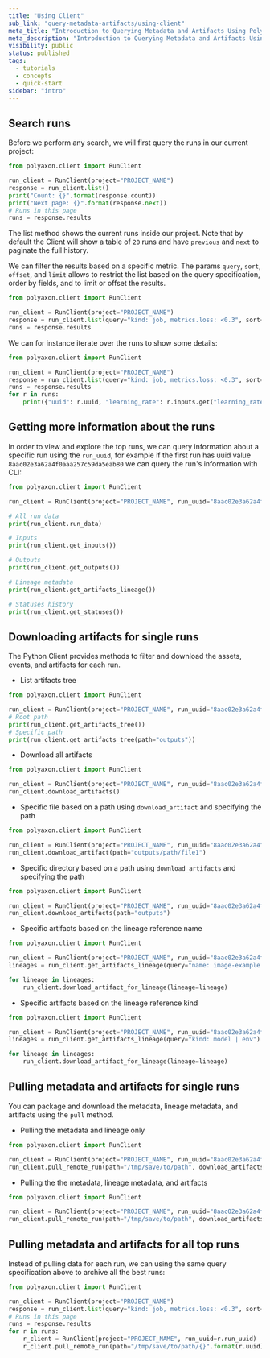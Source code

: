 ```yaml
---
title: "Using Client"
sub_link: "query-metadata-artifacts/using-client"
meta_title: "Introduction to Querying Metadata and Artifacts Using Polyaxon Client - Polyaxon quick start tutorial - Core Concepts"
meta_description: "Introduction to Querying Metadata and Artifacts Using Polyaxon Client - Become familiar with the ecosystem of Polyaxon tools with a top-level overview and useful links to get you started."
visibility: public
status: published
tags:
  - tutorials
  - concepts
  - quick-start
sidebar: "intro"
---
```


## Search runs

Before we perform any search, we will first query the runs in our current project:

```python
from polyaxon.client import RunClient

run_client = RunClient(project="PROJECT_NAME")
response = run_client.list()
print("Count: {}".format(response.count))
print("Next page: {}".format(response.next))
# Runs in this page
runs = response.results
```

The list method shows the current runs inside our project. 
Note that by default the Client will show a table of `20` runs and have `previous` and `next` to paginate the full history.

We can filter the results based on a specific metric. 
The params `query`, `sort`, `offset`, and `limit` allows to restrict the list based on the query specification, order by fields, and to limit or offset the results.

```python
from polyaxon.client import RunClient

run_client = RunClient(project="PROJECT_NAME")
response = run_client.list(query="kind: job, metrics.loss: <0.3", sort="-metrics.loss", limit=3)
runs = response.results
``` 

We can for instance iterate over the runs to show some details:

```python
from polyaxon.client import RunClient

run_client = RunClient(project="PROJECT_NAME")
response = run_client.list(query="kind: job, metrics.loss: <0.3", sort="-metrics.loss", limit=3)
runs = response.results
for r in runs:
    print({"uuid": r.uuid, "learning_rate": r.inputs.get("learning_rate"), "loss": r.outputs.get("loss"), "accuracy": r.outputs.get("accuracy")})
```

## Getting more information about the runs 

In order to view and explore the top runs, we can query information about a specific run using the `run_uuid`, 
for example if the first run has uuid value `8aac02e3a62a4f0aaa257c59da5eab80` we can query the run's information with CLI:

```python
from polyaxon.client import RunClient

run_client = RunClient(project="PROJECT_NAME", run_uuid="8aac02e3a62a4f0aaa257c59da5eab80")

# All run data
print(run_client.run_data)

# Inputs
print(run_client.get_inputs())

# Outputs
print(run_client.get_outputs())

# Lineage metadata
print(run_client.get_artifacts_lineage())

# Statuses history
print(run_client.get_statuses())
```

## Downloading artifacts for single runs

The Python Client provides methods to filter and download the assets, events, and artifacts for each run. 

 * List artifacts tree

```python
from polyaxon.client import RunClient

run_client = RunClient(project="PROJECT_NAME", run_uuid="8aac02e3a62a4f0aaa257c59da5eab80")
# Root path
print(run_client.get_artifacts_tree())
# Specific path
print(run_client.get_artifacts_tree(path="outputs"))
```
 
 * Download all artifacts

```python
from polyaxon.client import RunClient

run_client = RunClient(project="PROJECT_NAME", run_uuid="8aac02e3a62a4f0aaa257c59da5eab80")
run_client.download_artifacts()
```
  
 * Specific file based on a path using `download_artifact` and specifying the path

```python
from polyaxon.client import RunClient

run_client = RunClient(project="PROJECT_NAME", run_uuid="8aac02e3a62a4f0aaa257c59da5eab80")
run_client.download_artifact(path="outputs/path/file1")
```

 * Specific directory based on a path using `download_artifacts`  and specifying the path

```python
from polyaxon.client import RunClient

run_client = RunClient(project="PROJECT_NAME", run_uuid="8aac02e3a62a4f0aaa257c59da5eab80")
run_client.download_artifacts(path="outputs")
```

 * Specific artifacts based on the lineage reference name 
 
```python
from polyaxon.client import RunClient

run_client = RunClient(project="PROJECT_NAME", run_uuid="8aac02e3a62a4f0aaa257c59da5eab80")
lineages = run_client.get_artifacts_lineage(query="name: image-example | debug-csv-file").results

for lineage in lineages:
    run_client.download_artifact_for_lineage(lineage=lineage)
```

* Specific artifacts based on the lineage reference kind
 
```python
from polyaxon.client import RunClient

run_client = RunClient(project="PROJECT_NAME", run_uuid="8aac02e3a62a4f0aaa257c59da5eab80")
lineages = run_client.get_artifacts_lineage(query="kind: model | env").results

for lineage in lineages:
    run_client.download_artifact_for_lineage(lineage=lineage)
```

## Pulling metadata and artifacts for single runs

You can package and download the metadata, lineage metadata, and artifacts using the `pull` method.

 * Pulling the metadata and lineage only

```python
from polyaxon.client import RunClient

run_client = RunClient(project="PROJECT_NAME", run_uuid="8aac02e3a62a4f0aaa257c59da5eab80")
run_client.pull_remote_run(path="/tmp/save/to/path", download_artifacts=False)
```

 * Pulling the the metadata, lineage metadata, and artifacts

```python
from polyaxon.client import RunClient

run_client = RunClient(project="PROJECT_NAME", run_uuid="8aac02e3a62a4f0aaa257c59da5eab80")
run_client.pull_remote_run(path="/tmp/save/to/path", download_artifacts=True)
```

## Pulling metadata and artifacts for all top runs

Instead of pulling data for each run, we can using the same query specification above to archive all the best runs:


```python
from polyaxon.client import RunClient

run_client = RunClient(project="PROJECT_NAME")
response = run_client.list(query="kind: job, metrics.loss: <0.3", sort="-metrics.loss", limit=3)
# Runs in this page
runs = response.results
for r in runs:
    r_client = RunClient(project="PROJECT_NAME", run_uuid=r.run_uuid)
    r_client.pull_remote_run(path="/tmp/save/to/path/{}".format(r.uuid), download_artifacts=True)
```
